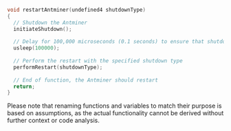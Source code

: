 ```c
void restartAntminer(undefined4 shutdownType)
{
  // Shutdown the Antminer
  initiateShutdown();
  
  // Delay for 100,000 microseconds (0.1 seconds) to ensure that shutdown is handled
  usleep(100000);
  
  // Perform the restart with the specified shutdown type
  performRestart(shutdownType);
  
  // End of function, the Antminer should restart
  return;
}
```

Please note that renaming functions and variables to match their purpose is based on assumptions, as the actual functionality cannot be derived without further context or code analysis.